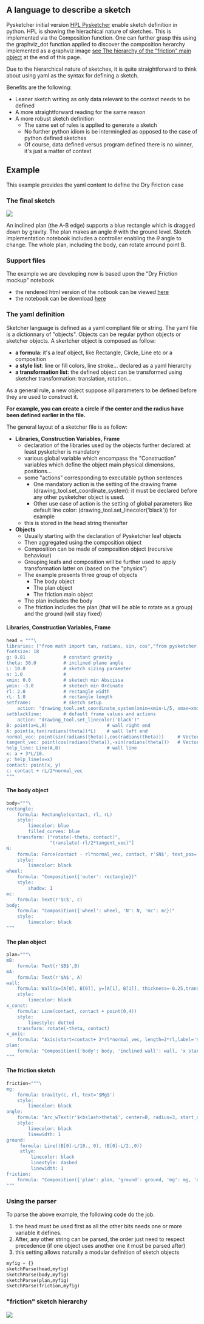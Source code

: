 ## A language to describe a sketch

Pysketcher initial version [HPL Pysketcher]() enable sketch definition in python. HPL is showing the hierachical nature of sketches. This is implemented via the Composition function. One can further grasp this using the graphviz_dot function applied to discover the composition herarchy implemented as a graphviz image [see The hierarchy of the "friction" main object](#the-hierarchy-of-the-friction-main-object) at the end of this page.

Due to the hierarchical nature of sketches, it is quite straightforward to think about using yaml as the syntax for defining a sketch.

Benefits are the following:

* Leaner sketch writing as only data relevant to the context needs to be defined
* A more straightforward reading for the same reason
* A more robust sketch definition 
    * The same set of rules is applied to generate a sketch
    * No further python idiom is be intermingled as opposed to the case of python defined sketches
    * Of course, data defined versus program defined there is no winner, it's just a matter of context

## Example

This example provides the yaml content to define the Dry Friction case

### The final sketch
![](images/dryfriction.png)

An inclined plan (the A-B edge) supports a blue rectangle which is dragged down by gravity. The plan makes an angle $\theta$ with the ground level. Sketch implementation notebook includes a controller enabling the $\theta$ angle to change. The whole plan, including the body, can rotate arround point B.

### Support files

The example we are developing now is based upon the "Dry Friction mockup" notebook

* the rendered html version of the notbook can be viewed [here](resources/DryFriction.html)
* the notebook can be download [here](resources/DryFriction.ipynb)

### The yaml definition

Sketcher language is defined as a yaml compliant file or string. The yaml file is a dictionnary of "objects". Objects can be regular python objects or sketcher objects.
A skertcher object is composed as follow:

* **a formula**: it's a leaf object, like Rectangle, Circle, Line etc or a composition
* **a style list**: line or fill colors, line stroke... declared as a yaml hierarchy
* **a transformation list**: the defined object can be transformed using sketcher transformation: translation, rotation...

As a general rule, a new object suppose all parameters to be defined before they are used to construct it.

**For example, you can create a circle if the center and the radius have been defined earlier in the file.**

The general layout of a sketcher file is as follow:

* **Libraries, Construction Variables, Frame**
    * declaration of the libraries used by the objects further declared: at least pysketcher is mandatory
    * various global variable which encompass the "Construction" variables which define the object main physical dimensions, positions...
    * some "actions" corresponding to executable python sentences
        * One mandatory action is the setting of the drawing frame (drawing_tool.set_coordinate_system): it must be declared before any other pysketcher object is used.
        * Other use case of action is the setting of global parameters like default line color: (drawing_tool.set_linecolor('black')) for example
    * this is stored in the head string thereafter
* **Objects**
    * Usually starting with the declaration of Pysketcher leaf objects
    * Then aggregated using the composition object
    * Composition can be made of composition object (recursive behaviour)
    * Grouping leafs and composition will be further used to apply transformation latter on (based on the "physics")
    * The example presents three group of objects
        * The body object
        * The plan object
        * The friction main object
    * The plan includes the body
    * The friction includes the plan (that will be able to rotate as a group) and the ground (will stay fixed)

#### Libraries, Construction Variables, Frame
```python
head = """\
libraries: ["from math import tan, radians, sin, cos","from pysketcher import *"]
fontsize: 18
g: 9.81              # constant gravity
theta: 30.0          # inclined plane angle
L: 10.0              # sketch sizing parameter
a: 1.0               #
xmin: 0.0            # sketech min Abscissa
ymin: -3.0           # sketech min Ordinate     
rl: 2.0              # rectangle width
rL: 1.0              # rectangle length
setframe:            # sketch setup
    action: "drawing_tool.set_coordinate_system(xmin=xmin-L/5, xmax=xmin+1.5*L,ymin=ymin, ymax=ymin+1.5*L,instruction_file='tmp_mpl_friction.py')"
setblackline:        # default frame values and actions
    action: "drawing_tool.set_linecolor('black')"
B: point(a+L,0)                      # wall right end
A: point(a,tan(radians(theta))*L)    # wall left end
normal_vec: point(sin(radians(theta)),cos(radians(theta)))     # Vector normal to wall
tangent_vec: point(cos(radians(theta)),-sin(radians(theta)))   # Vector tangent to wall
help_line: Line(A,B)                 # wall line
x: a + 3*L/10.
y: help_line(x=x)    
contact: point(x, y)    
c: contact + rL/2*normal_vec
"""
```
#### The body object
```python
body="""\
rectangle: 
    formula: Rectangle(contact, rl, rL)
    style:
        linecolor: blue
        filled_curves: blue
    transform: ["rotate(-theta, contact)",
                "translate(-rl/2*tangent_vec)"]
N: 
    formula: Force(contact - rl*normal_vec, contact, r'$N$', text_pos='start')
    style:
        linecolor: black
wheel: 
    formula: "Composition({'outer': rectangle})"   
    style:
        shadow: 1
mc:
    formula: Text(r'$c$', c)
body: 
    formula: "Composition({'wheel': wheel, 'N': N, 'mc': mc})"
    style:
        linecolor: black
"""
```
#### The plan object
```python
plan="""\
mB:
    formula: Text(r'$B$',B)
mA:
    formula: Text(r'$A$', A)
wall: 
    formula: Wall(x=[A[0], B[0]], y=[A[1], B[1]], thickness=-0.25,transparent=False)
    style:
        linecolor: black    
x_const: 
    formula: Line(contact, contact + point(0,4))
    style:
        linestyle: dotted
    transform: rotate(-theta, contact)
x_axis: 
    formula: "Axis(start=contact+ 2*rl*normal_vec, length=2*rl,label='$x$', rotation_angle=-theta)"
plan: 
    formula: "Composition({'body': body, 'inclined wall': wall, 'x start': x_const, 'x axis': x_axis, 'mA': mA, 'mB': mB})"
"""
```
#### The friction sketch
```python
friction="""\
mg: 
    formula: Gravity(c, rl, text='$Mg$')
    style:
        linecolor: black
angle: 
    formula: "Arc_wText(r'$<bslash>theta$', center=B, radius=3, start_angle=180-theta, arc_angle=theta, fontsize=fontsize)"
    style:
        linecolor: black
        linewidth: 1
ground: 
     formula: Line((B[0]-L/10., 0), (B[0]-L/2.,0))
     stlye:
         linecolor: black
         linestyle: dashed
         linewidth: 1
friction: 
    formula: "Composition({'plan': plan, 'ground': ground, 'mg': mg, 'angle': angle})"
"""
```

### Using the parser

To parse the above example, the following code do the job.
1. the head must be used first as all the other bits needs one or more variable it defines.
2. After, any other string can be parsed, the order just need to respect precedence (if one object uses another one it must be parsed after)
3. this setting allows naturally a modular definition of sketch objects

```python
myfig = {}
sketchParse(head,myfig)
sketchParse(body,myfig)
sketchParse(plan,myfig)
sketchParse(friction,myfig)
```

### "friction" sketch hierarchy

![](images/dotfriction.png)
